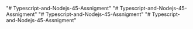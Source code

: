 "# Typescript-and-Nodejs-45-Assnigment" 
"# Typescript-and-Nodejs-45-Assnigment" 
"# Typescript-and-Nodejs-45-Assnigment" 
"# Typescript-and-Nodejs-45-Assnigment" 
